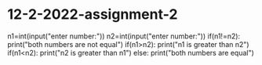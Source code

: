 # 12-2-2022-assignment-2
n1=int(input("enter number:"))
n2=int(input("enter number:"))
if(n1!=n2):
   print("both numbers are not equal")
   if(n1>n2):
     print("n1 is greater than n2")
     if(n1<n2):
       print("n2 is greater than n1")
else:
  print("both numbers are equal")
